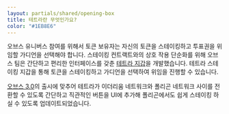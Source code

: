 ```yaml
---
layout: partials/shared/opening-box
title: 테트라란 무엇인가요?
color: "#1EB8E6"
---
```


오브스 유니버스 참여를 위해서 토큰 보유자는 자신의 토큰을 스테이킹하고 투표권을 위임할 가디언을 선택해야 합니다. 스테이킹 컨트랙트와의 상호 작용 단순화를 위해 오브스 팀은 간단하고 편리한 인터페이스를 갖춘 [테트라 지갑](https://staking.orbs.network/)을 개발했습니다. 테트라 스테이킹 지갑을 통해 토큰을 스테이킹하고 가디언을 선택하여 위임을 진행할 수 있습니다.

[오브스 3.0](https://orbskorea.medium.com/orbs-3-0-%EC%9D%B8%ED%84%B0%EB%84%B7%EC%9D%98-%EB%AF%B8%EB%9E%98%EB%A5%BC-%EC%9C%84%ED%95%9C-%EC%97%B4%EC%87%A0-a12be3fbb74?source=your_stories_page-------------------------------------)의 출시에 맞추어 테트라가 이더리움 네트워크와 폴리곤 네트워크 사이를 전환할 수 있도록 간단하고 직관적인 버튼을 UI에 추가해 폴리곤에서도 쉽게 스테이킹 하실 수 있도록 업데이트되었습니다.
